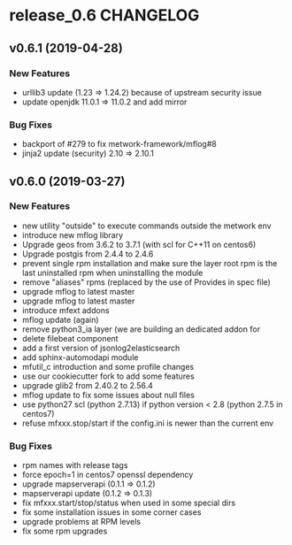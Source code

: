 # release_0.6 CHANGELOG



## v0.6.1 (2019-04-28)

### New Features
- urllib3 update (1.23 => 1.24.2) because of upstream security issue
- update openjdk 11.0.1 => 11.0.2 and add mirror


### Bug Fixes
- backport of #279 to fix metwork-framework/mflog#8
- jinja2 update (security) 2.10 => 2.10.1





## v0.6.0 (2019-03-27)

### New Features
- new utility "outside" to execute commands outside the metwork env
- introduce new mflog library
- Upgrade geos from 3.6.2 to 3.7.1 (with scl for C++11 on centos6)
- Upgrade postgis from 2.4.4 to 2.4.6
- prevent single rpm installation and make sure the layer root rpm is the last uninstalled rpm when uninstalling the module
- remove "aliases" rpms (replaced by the use of Provides in spec file)
- upgrade mflog to latest master
- upgrade mflog to latest master
- introduce mfext addons
- mflog update (again)
- remove python3_ia layer (we are building an dedicated addon for
- delete filebeat component
- add a first version of jsonlog2elasticsearch
- add sphinx-automodapi module
- mfutil_c introduction and some profile changes
- use our cookiecutter fork to add some features
- upgrade glib2 from 2.40.2 to 2.56.4
- mflog update to fix some issues about null files
- use python27 scl (python 2.7.13) if python version < 2.8 (python 2.7.5 in centos7)
- refuse mfxxx.stop/start if the config.ini is newer than the current env


### Bug Fixes
- rpm names with release tags
- force epoch=1 in centos7 openssl dependency
- upgrade mapserverapi (0.1.1 => 0.1.2)
- mapserverapi update (0.1.2 => 0.1.3)
- fix mfxxx.start/stop/status when used in some special dirs
- fix some installation issues in some corner cases
- upgrade problems at RPM levels
- fix some rpm upgrades





